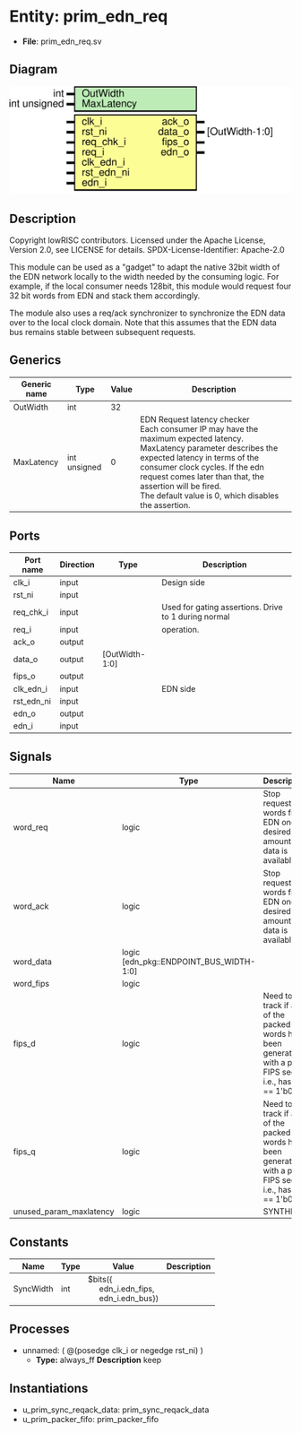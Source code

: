 # Entity: prim_edn_req

- **File**: prim_edn_req.sv
## Diagram

![Diagram](prim_edn_req.svg "Diagram")
## Description

 Copyright lowRISC contributors.
 Licensed under the Apache License, Version 2.0, see LICENSE for details.
 SPDX-License-Identifier: Apache-2.0

 This module can be used as a "gadget" to adapt the native 32bit width of the EDN network
 locally to the width needed by the consuming logic. For example, if the local consumer
 needs 128bit, this module would request four 32 bit words from EDN and stack them accordingly.

 The module also uses a req/ack synchronizer to synchronize the EDN data over to the local
 clock domain. Note that this assumes that the EDN data bus remains stable between subsequent
 requests.


## Generics

| Generic name | Type         | Value | Description                                                                                                                                                                                                                                                                                                                     |
| ------------ | ------------ | ----- | ------------------------------------------------------------------------------------------------------------------------------------------------------------------------------------------------------------------------------------------------------------------------------------------------------------------------------- |
| OutWidth     | int          | 32    |                                                                                                                                                                                                                                                                                                                                 |
| MaxLatency   | int unsigned | 0     |  EDN Request latency checker<br>   Each consumer IP may have the maximum expected latency. MaxLatency   parameter describes the expected latency in terms of the consumer clock   cycles. If the edn request comes later than that, the assertion will be   fired.<br>   The default value is 0, which disables the assertion.  |
## Ports

| Port name  | Direction | Type           | Description                                          |
| ---------- | --------- | -------------- | ---------------------------------------------------- |
| clk_i      | input     |                |  Design side                                         |
| rst_ni     | input     |                |                                                      |
| req_chk_i  | input     |                | Used for gating assertions. Drive to 1 during normal |
| req_i      | input     |                |  operation.                                          |
| ack_o      | output    |                |                                                      |
| data_o     | output    | [OutWidth-1:0] |                                                      |
| fips_o     | output    |                |                                                      |
| clk_edn_i  | input     |                |  EDN side                                            |
| rst_edn_ni | input     |                |                                                      |
| edn_o      | output    |                |                                                      |
| edn_i      | input     |                |                                                      |
## Signals

| Name                    | Type                                    | Description                                                                                                  |
| ----------------------- | --------------------------------------- | ------------------------------------------------------------------------------------------------------------ |
| word_req                | logic                                   |  Stop requesting words from EDN once desired amount of data is available.                                    |
| word_ack                | logic                                   |  Stop requesting words from EDN once desired amount of data is available.                                    |
| word_data               | logic [edn_pkg::ENDPOINT_BUS_WIDTH-1:0] |                                                                                                              |
| word_fips               | logic                                   |                                                                                                              |
| fips_d                  | logic                                   |  Need to track if any of the packed words has been generated with a pre-FIPS seed, i.e., has  fips == 1'b0.  |
| fips_q                  | logic                                   |  Need to track if any of the packed words has been generated with a pre-FIPS seed, i.e., has  fips == 1'b0.  |
| unused_param_maxlatency | logic                                   |  SYNTHESIS                                                                                                   |
## Constants

| Name      | Type | Value                                                                                                          | Description |
| --------- | ---- | -------------------------------------------------------------------------------------------------------------- | ----------- |
| SyncWidth | int  | $bits({<br><span style="padding-left:20px">edn_i.edn_fips,<br><span style="padding-left:20px"> edn_i.edn_bus}) |             |
## Processes
- unnamed: ( @(posedge clk_i or negedge rst_ni) )
  - **Type:** always_ff
**Description**
 keep 
## Instantiations

- u_prim_sync_reqack_data: prim_sync_reqack_data
- u_prim_packer_fifo: prim_packer_fifo

